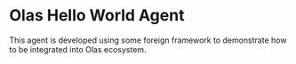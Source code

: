 # Olas Hello World Agent

This agent is developed using some foreign framework to demonstrate how to be integrated into Olas ecosystem.
